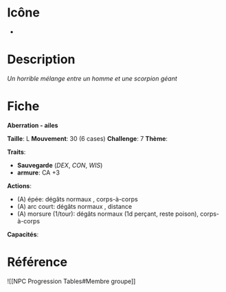 
# Icône
-

# Description
*Un horrible mélange entre un homme et une scorpion géant*

# Fiche
**Aberration - ailes**

**Taille**: L
**Mouvement**: 30 (6 cases)
**Challenge**: 7
**Thème**: 

**Traits**:
- **Sauvegarde** (*DEX*, *CON*, *WIS*)
- **armure**: CA +3

**Actions**:
- (A) épée: dégâts normaux , corps-à-corps
- (A) arc court: dégâts normaux , distance
- (A) morsure (1/tour): dégâts normaux (1d perçant, reste poison), corps-à-corps

**Capacités**:

# Référence
![[NPC Progression Tables#Membre groupe]]
